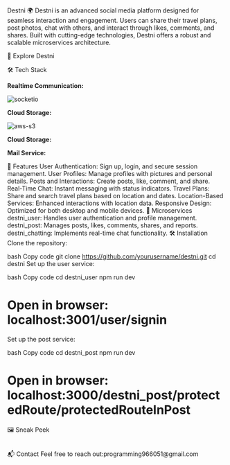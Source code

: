 Destni 🌍
Destni is an advanced social media platform designed for seamless interaction and engagement. Users can share their travel plans, post photos, chat with others, and interact through likes, comments, and shares. Built with cutting-edge technologies, Destni offers a robust and scalable microservices architecture.

🚀 Explore Destni

🛠️ Tech Stack

**Realtime Communication:**
	
![socketio](https://img.shields.io/badge/Socket.io-010101?&style=for-the-badge&logo=Socket.io&logoColor=white)

**Cloud Storage:**

![aws-s3](https://img.shields.io/badge/Amazon_AWS-FF9900?style=for-the-badge&logo=amazonaws&logoColor=white)

**Cloud Storage:**

**Mail Service:** 

🚀 Features
User Authentication: Sign up, login, and secure session management.
User Profiles: Manage profiles with pictures and personal details.
Posts and Interactions: Create posts, like, comment, and share.
Real-Time Chat: Instant messaging with status indicators.
Travel Plans: Share and search travel plans based on location and dates.
Location-Based Services: Enhanced interactions with location data.
Responsive Design: Optimized for both desktop and mobile devices.
🧩 Microservices
destni_user: Handles user authentication and profile management.
destni_post: Manages posts, likes, comments, shares, and reports.
destni_chatting: Implements real-time chat functionality.
🛠️ Installation
Clone the repository:

bash
Copy code
git clone https://github.com/yourusername/destni.git
cd destni
Set up the user service:

bash
Copy code
cd destni_user
npm run dev
# Open in browser: localhost:3001/user/signin
Set up the post service:

bash
Copy code
cd destni_post
npm run dev
# Open in browser: localhost:3000/destni_post/protectedRoute/protectedRouteInPost
🖼️ Sneak Peek

<table>

</table>
📬 Contact
Feel free to reach out:programming966051@gmail.com




